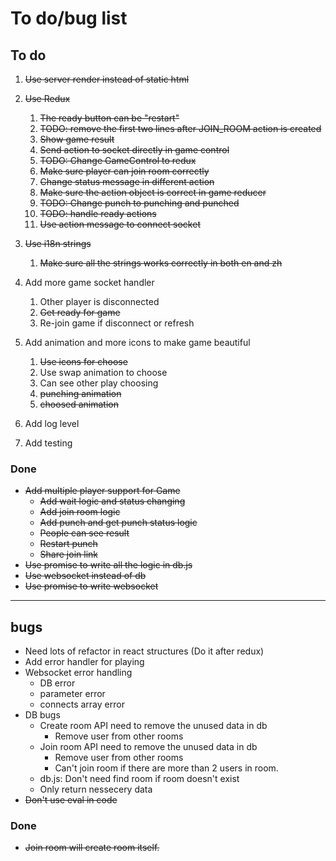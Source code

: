# To do/bug list

## To do

1. ~~Use server render instead of static html~~
1. ~~Use Redux~~
    1. ~~The ready button can be "restart"~~
    1. ~~TODO: remove the first two lines after JOIN_ROOM action is created~~
    1. ~~Show game result~~
    1. ~~Send action to socket directly in game control~~
    1. ~~TODO: Change GameControl to redux~~
    1. ~~Make sure player can join room correctly~~
    1. ~~Change status message in different action~~
    1. ~~Make sure the action object is correct in game reducer~~
    1. ~~TODO: Change punch to punching and punched~~
    1. ~~TODO: handle ready actions~~
    1. ~~Use action message to connect socket~~

1. ~~Use i18n strings~~
    1. ~~Make sure all the strings works correctly in both en and zh~~
1. Add more game socket handler
    1. Other player is disconnected
    1. ~~Get ready for game~~
    1. Re-join game if disconnect or refresh
1. Add animation and more icons to make game beautiful
    1. ~~Use icons for choose~~
    1. Use swap animation to choose
    1. Can see other play choosing
    1. ~~punching animation~~
    1. ~~choosed animation~~
1. Add log level
1. Add testing

### Done
- ~~Add multiple player support for Game~~
  - ~~Add wait logic and status changing~~
  - ~~Add join room logic~~
  - ~~Add punch and get punch status logic~~
  - ~~People can see result~~
  - ~~Restart punch~~
  - ~~Share join link~~
- ~~Use promise to write all the logic in db.js~~
- ~~Use websocket instead of db~~
- ~~Use promise to write websocket~~

-----------------
## bugs
- Need lots of refactor in react structures (Do it after redux)
- Add error handler for playing
- Websocket error handling
  - DB error
  - parameter error
  - connects array error
- DB bugs
  - Create room API need to remove the unused data in db
    - Remove user from other rooms
  - Join room API need to remove the unused data in db
    - Remove user from other rooms
    - Can't join room if there are more than 2 users in room.
  - db.js: Don't need find room if room doesn't exist
  - Only return nessecery data
- ~~Don't use eval in code~~

### Done
- ~~Join room will create room itself.~~

